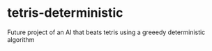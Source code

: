# tetris-deterministic
Future project of an AI that beats tetris using a greeedy deterministic algorithm
